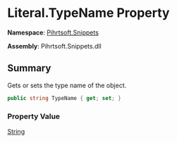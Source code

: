 # Literal\.TypeName Property

**Namespace**: [Pihrtsoft.Snippets](../../README.md)

**Assembly**: Pihrtsoft\.Snippets\.dll

## Summary

Gets or sets the type name of the object\.

```csharp
public string TypeName { get; set; }
```

### Property Value

[String](https://docs.microsoft.com/en-us/dotnet/api/system.string)


